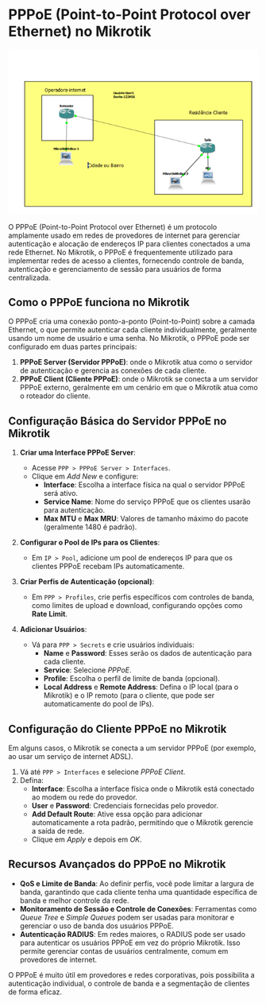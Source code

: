 # PPPoE (Point-to-Point Protocol over Ethernet) no Mikrotik

![Minha imagem](https://github.com/mateusfilipeferraz/Redes-e-infraestrutura/blob/main/PPPOE-Mikrotik/PPPoe.png)

O PPPoE (Point-to-Point Protocol over Ethernet) é um protocolo amplamente usado em redes de provedores de internet para gerenciar autenticação e alocação de endereços IP para clientes conectados a uma rede Ethernet. No Mikrotik, o PPPoE é frequentemente utilizado para implementar redes de acesso a clientes, fornecendo controle de banda, autenticação e gerenciamento de sessão para usuários de forma centralizada.

## Como o PPPoE funciona no Mikrotik

O PPPoE cria uma conexão ponto-a-ponto (Point-to-Point) sobre a camada Ethernet, o que permite autenticar cada cliente individualmente, geralmente usando um nome de usuário e uma senha. No Mikrotik, o PPPoE pode ser configurado em duas partes principais:

1. **PPPoE Server (Servidor PPPoE)**: onde o Mikrotik atua como o servidor de autenticação e gerencia as conexões de cada cliente.
2. **PPPoE Client (Cliente PPPoE)**: onde o Mikrotik se conecta a um servidor PPPoE externo, geralmente em um cenário em que o Mikrotik atua como o roteador do cliente.

## Configuração Básica do Servidor PPPoE no Mikrotik

1. **Criar uma Interface PPPoE Server**:
   - Acesse `PPP > PPPoE Server > Interfaces`.
   - Clique em *Add New* e configure:
     - **Interface**: Escolha a interface física na qual o servidor PPPoE será ativo.
     - **Service Name**: Nome do serviço PPPoE que os clientes usarão para autenticação.
     - **Max MTU** e **Max MRU**: Valores de tamanho máximo do pacote (geralmente 1480 é padrão).

2. **Configurar o Pool de IPs para os Clientes**:
   - Em `IP > Pool`, adicione um pool de endereços IP para que os clientes PPPoE recebam IPs automaticamente.

3. **Criar Perfis de Autenticação (opcional)**:
   - Em `PPP > Profiles`, crie perfis específicos com controles de banda, como limites de upload e download, configurando opções como **Rate Limit**.

4. **Adicionar Usuários**:
   - Vá para `PPP > Secrets` e crie usuários individuais:
     - **Name** e **Password**: Esses serão os dados de autenticação para cada cliente.
     - **Service**: Selecione *PPPoE*.
     - **Profile**: Escolha o perfil de limite de banda (opcional).
     - **Local Address** e **Remote Address**: Defina o IP local (para o Mikrotik) e o IP remoto (para o cliente, que pode ser automaticamente do pool de IPs).

## Configuração do Cliente PPPoE no Mikrotik

Em alguns casos, o Mikrotik se conecta a um servidor PPPoE (por exemplo, ao usar um serviço de internet ADSL).

1. Vá até `PPP > Interfaces` e selecione *PPPoE Client*.
2. Defina:
   - **Interface**: Escolha a interface física onde o Mikrotik está conectado ao modem ou rede do provedor.
   - **User** e **Password**: Credenciais fornecidas pelo provedor.
   - **Add Default Route**: Ative essa opção para adicionar automaticamente a rota padrão, permitindo que o Mikrotik gerencie a saída de rede.
   - Clique em *Apply* e depois em *OK*.

## Recursos Avançados do PPPoE no Mikrotik

- **QoS e Limite de Banda**: Ao definir perfis, você pode limitar a largura de banda, garantindo que cada cliente tenha uma quantidade específica de banda e melhor controle da rede.
- **Monitoramento de Sessão e Controle de Conexões**: Ferramentas como *Queue Tree* e *Simple Queues* podem ser usadas para monitorar e gerenciar o uso de banda dos usuários PPPoE.
- **Autenticação RADIUS**: Em redes maiores, o RADIUS pode ser usado para autenticar os usuários PPPoE em vez do próprio Mikrotik. Isso permite gerenciar contas de usuários centralmente, comum em provedores de internet.

O PPPoE é muito útil em provedores e redes corporativas, pois possibilita a autenticação individual, o controle de banda e a segmentação de clientes de forma eficaz.
